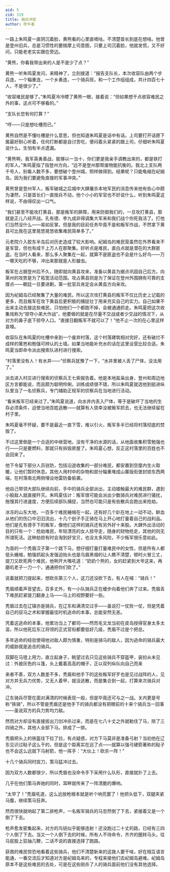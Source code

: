 ```yaml
---
aid: 5
zid: 319
title: 骑兵冲突
author: 吹牛者
---
```


一路上朱鸣夏一直阴沉着脸，黄熊看的心里直嘀咕，不清楚首长到底在想啥。他曾是登州旧兵，总是习惯性的要揣摩上司意图，只要上司沉着脸，他就发慌，又不好问，只能老老实实跟在旁边。

“黄熊，你看我带出来的人是不是少了点？”

黄熊一听朱鸣夏发问，来精神了，立刻接道：“报告支队长，本次收容队由两个步兵连，一个辎重连，一个乡勇连，一个骑兵班，和一个工作组组成，共计四百七十人，不是很少了。”

“收容难民是够了。”朱鸣夏冷冷瞟了黄熊一眼，接着说：“但如果想干点收容难民之外的事，这点可不够看的。”

“支队长您有何打算？”

“哼——只是想吐槽而已。”

黄熊自然是不懂吐槽是什么意思，但也知道朱鸣夏是话中有话。上司要打开话匣下属最好耐心听着，任何打断都是自讨苦吃，便闷着头紧紧的跟上司，仔细听朱鸣夏说什么，生怕有半点遗漏。

“黄熊啊，我军英勇善战，能够以一当十，你们更是我亲手调教出来的，都是铁打的军人。”朱鸣夏指了指登州方向，“远不是登州那帮废物能抗衡的。我北上支队两千号人，别看人数不多，要想破个登州城，照样做得到。结果呢？只能龟缩在屺姆岛，因为我们要避免直接的军事冲突。”

黄熊曾是登州军人，叛军破城之后城中大肆屠杀本地军民的消息传来他有些心中颇为凄然，只是首长们一直按兵不动，他个小小的军官也不好说什么，听到朱鸣夏这样说，不由得叹出一口气。

“我们甚至不能攻打黄县，那是叛军的屏障，用来防御我们的，一旦攻打黄县，那就是正儿八经开战。孔有德、李九成非得调集大军来和我们战个你死我活了。打他们当然没什么——易如反掌。但是我的目前任务毕竟不是和叛军作战，不然拿下黄县可比我在这里晃悠晃悠收集难民简单多了。”

元老院介入胶东半岛后对历史造成了较大影响。屺姆岛的难民营虽然在外界看来不是军营，但也有成千上万人在那聚集。好听点是难民，直白点就是潜在的大群匪盗。在当时人看来，那么多人聚集在一起，就算不是匪盗也不会是什么好鸟——万一哪天吃的不够，冲出来那就是人形蝗虫。

叛军在占据登州后不久，随即就向黄县攻来，准备以黄县为据点巩固自己后方。向莱州的攻势是为了拓宽活动范围。攻占黄县则是为了保证在登州外围拥有可靠的支撑点——朝廷一旦要进剿，第一批官兵肯定会从黄县方向来攻。

因为屺姆岛已经聚集了大量的难民，所以这次攻打黄县的叛军不仅比历史上记载的更多，而且叛军在攻下黄县后更积极的捕捉壮丁用来充实自己的实力。自己如果不出来主动去接这些难民，只怕他们一个都跑不掉，会被通通抓走。朱鸣夏把这次收集戏称为“掠夺小弟大作战”，他要做的就是在尽量不交战或者少交战的情况下，从对方的鼻子底下掠夺人口。“直接日翻叛军不就可以了！”他不止一次的在心里这样哀嚎。

收容队在朱鸣夏的吐槽中来到一个废弃村落，这个村落建筑相对完好，还有破烂不成样的篱笆和勉强可辨认的土墙。如果当地能补充水的话在这里设营比较合适。朱鸣夏当即命令派出搜索队进村进行搜索。

“村落里没有人！有水井——”侦察兵犹豫了一下，“水井里被人丢了尸体，没法用了。”

派去进入村庄进行搜索的侦察兵王七索报告着。他是本地盐枭出身，登州和周边地区方言都能说，而且颇为聪明伶俐，训练成绩很不错，所以朱鸣夏就选他到挺进纵队里当了一名侦察兵，专门辅助正规军的侦察兵在当地进行活动。

“看来叛军已经来过了。”朱鸣夏说道，向水井内丢入尸体，等于是破坏了当地的生存必须条件，迫使当地百姓逃散——就算有人侥幸没被叛军抓去，也无法继续留在村子里。

朱鸣夏毫不怀疑，要不是最近一直下雪，难以引火，叛军多半已经将村落彻底的焚毁了。

不过这里倒是一个合适的中继营地，没有干净的水源的话，从地面收集积雪勉强也行——只是要燃料，那就只有拆毁房屋了。朱鸣夏心想，反正这村落里的百姓也不会回来了。

他下令留下部分人员驻防，包括沿途收集的一部分难民，都安置到空屋内生火取暖，让他们暂时休息。其他人用村中的杂物和部分辎重堆成山寨版街堡封锁东西两端，在村落南北两侧埋设地雷防备偷袭。

他自己带领大部队继续向前，手中的骑兵全部派出，主动接触最大的难民群，遇到小股敌人就直接歼灭。朱鸣夏估计：叛军很可能会派出少数骑兵对难民进行骚扰，拖慢其行进速度，方便后续部队捕捉，当然也可能只是有些散兵会跑出来抢劫。

冰冻的山东大地，一百多个难民蜷缩在一起，还有好几个趴在地上一动不动，鲜血从他们的伤口中汩汩流出，十几个刽子手正骑在马上开心地打量着自己的战利品。他们是孔有德手下的叛军，像他们这样的骑兵还有另外好十来股。大肆外出活动的目的只有一个：抢劫难民，年轻漂亮的女人掠夺走，随身的财物抢走，其他的则无所谓死活。这种劫掠有时会淘到好宝贝，也没太多风险，不少叛军很乐意如此。

为首的一个秃眉汉子第一个跳下马，想仔细打量打量难民中的女性，但是所有人都低头蜷缩，勉强抓起头发强迫抬头也是乌眉黑烟的让人瞧不清楚，顿时火冒三丈，提刀又砍死两个难民，他咧开大嘴吼道：“奶奶个熊的，女的赶紧到大爷这来，再磨叽老子一刀一个，通通把你们砍了。”

说着就把刀提起来，想砍杀第三个人，这刀还没砍下去，有人在喊：“骑兵！”

秃眉顺着声音望去，百多丈外，有一小队骑兵正在缓步向着他们奔了过来。秃眉丢下难民赶紧提刀翻身上马——马上的视野要好一些。

秃眉过去在辽镇亦是骑兵，在辽东和满清交过手——虽说打一仗败一仗，但是凭着自己的驭马之术和掌握最佳时机逃命的本事，总能安然无恙。

凭着这逃命的本事，他累功当上了都司——然而毛文龙当初在皮岛授得官身太多太滥，所以他死后东江将领的正式官衔都要低好几级，秃眉不过是个把总。

多年逃命的经验使得他对敌人颇为慎重，特别是骑马的敌人，因为逃命的骑兵最大的威胁就是追击的骑兵。

双脚在马镫上用力，直立起身子，眺望过去只见这些骑兵不穿盔甲，装扮从未见过：外披灰色的斗篷，头上戴着高高的帽子，正以双列纵队向自己而来

来者不善，双方人数差不多，秃眉和他手下的这些叛军好歹也是见过战阵的人，见对方并无兵力优势，又无人着甲，就没逃散，而是集合到一起，打算来次骑兵对冲。

辽东骑兵尽管在面对满清的时候表现一般，但是毕竟还可与之一战。关内更是号称“铁骑”，所以不管是秃眉还是他手下的骑兵都没有把眼前的十来个骑兵当一回事——虽说双方的兵力势均力敌。

然而对方却没有直接拔出刀剑冲杀过来，而是在七八十丈之外就勒住了马，除了三四骑之外，其他人全部下马。排成了一排。

秃眉把头上的铁盔往下拉了拉，有点疑惑，对方下马莫非是准备弓射？当初他在辽东见识过鞑子这么干的，但是这个距离实在远了点——就算以强弓硬箭著称的鞑子也不会这么远就下马射箭，他一挥手：“大伙上！砍杀一阵！”

十几个骑兵同时拔刀，策马猛冲过去。

因为双方人数都很少，所以秃眉也没命令手下采用什么队形，直接就扑了上去。

几乎在他们策马奔驰的同时，耳畔就传来了一阵清脆的爆响。

“太早了！”秃眉吼道，这么远放枪根本就是听个响亮罢了！他把头低下，双腿夹紧马腹，继续策马狂奔。

然而很快就响起了第二排枪声，一名叛军骑兵的马忽然倒了下去，紧接着又是一个倒了下去。

枪声愈发密集起来，对方的鸟铳似乎能够连射！还没跑过二十丈的路，已经有三四个人倒了下去。当又一个人倒下去的时候，所有人不待命令，齐齐的圈转马头，往马屁股上狂抽几鞭，二话不说的直接选择了跑路。

获救的难民惊恐地看着这些骑兵，他们不清楚新来的这拨人要干啥，好在相互语言能通，一番交流后才知道对方是屺姆岛来的，专程来接他们去屺姆岛避难。屺姆岛原本不是这些难民的去处，可是在这些刚杀了人的骑兵面前他们没有其他选择。
